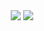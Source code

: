 <p align="center">
  <picture align="center">
<source 
  srcset="https://github-readme-stats.vercel.app/api?username=arian81&show_icons=true&count_private=true&theme=transparent&title_color=fed7aa&text_color=fff&icon_color=fed7aa&custom_title=My%20Statistics"
  media="(prefers-color-scheme: dark)"
/>
<source
  srcset="https://github-readme-stats.vercel.app/api?username=arian81&show_icons=true&count_private=true&title_color=592406&theme=transparent&text_color=000&icon_color=592406&bg_color=fed7aa&custom_title=My%20Statistics"
  media="(prefers-color-scheme: light), (prefers-color-scheme: no-preference)"
/>
<source srcset="https://github-readme-stats.vercel.app/api/wakatime?username=arian81&api_domain=wakapi.dev&bg_color=1A202C&title_color=2F855A&icon_color=2F855A&text_color=ffffff&custom_title=Wakapi%20Week%20Stats&layout=compact"
        media="(prefers-color-scheme: light), (prefers-color-scheme: no-preference)"
/>
<img src="https://github-readme-stats.vercel.app/api?username=arian81&show_icons=true" align="center"/>
</picture>
  <picture align="center">
    <source 
    srcset="https://github-readme-stats.vercel.app/api/top-langs/?username=arian81&layout=compact&title_color=fed7aa&custom_title=Top%20Langauges&theme=transparent"
    media="(prefers-color-scheme: dark)"
    />
    <source
    srcset="https://github-readme-stats.vercel.app/api/top-langs/?username=arian81&layout=compact&title_color=592406&custom_title=Top%20Langauges&bg_color=fed7aa"
    media="(prefers-color-scheme: light), (prefers-color-scheme: no-preference)"
    />
<img src="https://github-readme-stats.vercel.app/api/top-langs/?username=arian81&layout=compact&custom_title=Top%20Langauges" align="center"/>
</picture>
</p>

